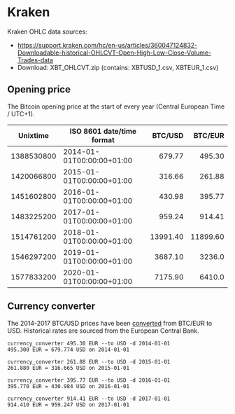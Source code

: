 # Kraken
Kraken OHLC data sources:
- https://support.kraken.com/hc/en-us/articles/360047124832-Downloadable-historical-OHLCVT-Open-High-Low-Close-Volume-Trades-data
- Download: XBT_OHLCVT.zip (contains: XBTUSD_1.csv, XBTEUR_1.csv)

## Opening price
The Bitcoin opening price at the start of every year (Central European Time / UTC+1).

| Unixtime   | ISO 8601 date/time format | BTC/USD   | BTC/EUR   |
|------------|---------------------------|----------:|----------:|
| 1388530800 | 2014-01-01T00:00:00+01:00 |    679.77 |    495.30 |
| 1420066800 | 2015-01-01T00:00:00+01:00 |    316.66 |    261.88 |
| 1451602800 | 2016-01-01T00:00:00+01:00 |    430.98 |    395.77 |
| 1483225200 | 2017-01-01T00:00:00+01:00 |    959.24 |    914.41 |
| 1514761200 | 2018-01-01T00:00:00+01:00 |  13991.40 |  11899.60 |
| 1546297200 | 2019-01-01T00:00:00+01:00 |   3687.10 |    3236.0 |
| 1577833200 | 2020-01-01T00:00:00+01:00 |   7175.90 |    6410.0 |

## Currency converter
The 2014-2017 BTC/USD prices have been [converted](https://pypi.org/project/CurrencyConverter/) from BTC/EUR to USD. Historical rates are sourced from the European Central Bank.
```
currency_converter 495.30 EUR --to USD -d 2014-01-01
495.300 EUR = 679.774 USD on 2014-01-01

currency_converter 261.88 EUR --to USD -d 2015-01-01
261.880 EUR = 316.665 USD on 2015-01-01

currency_converter 395.77 EUR --to USD -d 2016-01-01
395.770 EUR = 430.984 USD on 2016-01-01

currency_converter 914.41 EUR --to USD -d 2017-01-01
914.410 EUR = 959.247 USD on 2017-01-01
```
